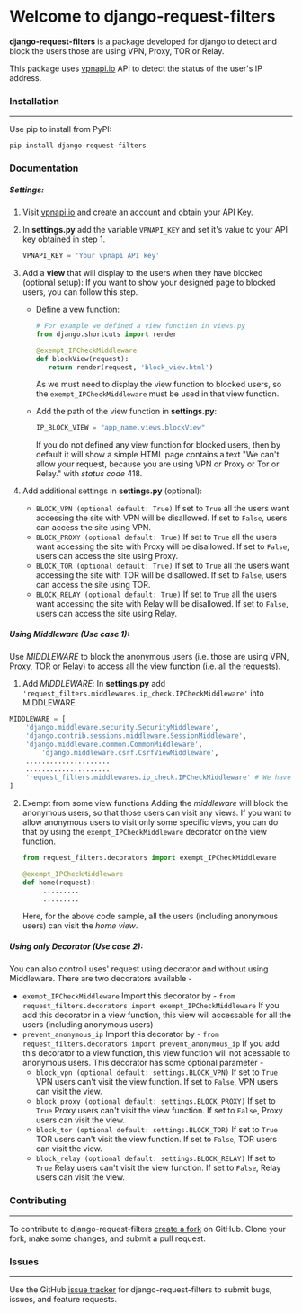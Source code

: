 # Welcome to django-request-filters

**django-request-filters** is a package developed for django to detect and block the users those are using VPN, Proxy, TOR or Relay.

This package uses [vpnapi.io](https://vpnapi.io/) API to detect the status of the user's IP address.

### **Installation**

---

Use pip to install from PyPI:

   `pip install django-request-filters`

### **Documentation**

##### Settings:

1. Visit [vpnapi.io](https://vpnapi.io/) and create an account and obtain your API Key.
2. In **settings.py** add the variable `VPNAPI_KEY` and set it's value to your API key obtained in step 1.

   ```python
   VPNAPI_KEY = 'Your vpnapi API key'
   ```
3. Add a **view** that will display to the users when they have blocked (optional setup):
   If you want to show your designed page to blocked users, you can follow this step.

   * Define a vew function:

     ```python
     # For example we defined a view function in views.py
     from django.shortcuts import render

     @exempt_IPCheckMiddleware
     def blockView(request):
        return render(request, 'block_view.html')
     ```

     As we must need to display the view function to blocked users, so the `exempt_IPCheckMiddleware` must be used in that view function.
   * Add the path of the view function in **settings.py**:

     ```python
     IP_BLOCK_VIEW = "app_name.views.blockView"
     ```

     If you do not defined any view function for blocked users, then by default it will show a simple HTML page contains a text "We can't allow your request, because you are using VPN or Proxy or Tor or Relay." with *status code* 418.

4. Add additional settings in **settings.py** (optional):
   * `BLOCK_VPN (optional default: True)`
     If set to `True` all the users want accessing the site with VPN will be disallowed.
     If set to `False`, users can access the site using VPN.
   * `BLOCK_PROXY (optional default: True)`
     If set to `True` all the users want accessing the site with Proxy will be disallowed.
     If set to `False`, users can access the site using Proxy.
   * `BLOCK_TOR (optional default: True)`
     If set to `True` all the users want accessing the site with TOR will be disallowed.
     If set to `False`, users can access the site using TOR.
   * `BLOCK_RELAY (optional default: True)`
     If set to `True` all the users want accessing the site with Relay will be disallowed.
     If set to `False`, users can access the site using Relay.

##### Using Middleware (Use case 1):

Use *MIDDLEWARE*  to block the anonymous users (i.e. those are using VPN, Proxy, TOR or Relay) to access all the view function (i.e. all the requests).

1. Add *MIDDLEWARE*:
   In **settings.py** add `'request_filters.middlewares.ip_check.IPCheckMiddleware'` into MIDDLEWARE.

```python
MIDDLEWARE = [
	'django.middleware.security.SecurityMiddleware',
	'django.contrib.sessions.middleware.SessionMiddleware',
	'django.middleware.common.CommonMiddleware',
    	'django.middleware.csrf.CsrfViewMiddleware',
	.....................
	.....................
	'request_filters.middlewares.ip_check.IPCheckMiddleware' # We have added this new middleware
]
```

2. Exempt from some view functions
   Adding the *middleware* will block the anonymous users, so that those users can visit any views.
   If you want to allow anonymous users to visit only some specific views, you can do that by using the `exempt_IPCheckMiddleware` decorator on the view function.

   ```python
   from request_filters.decorators import exempt_IPCheckMiddleware

   @exempt_IPCheckMiddleware
   def home(request):
        .........
        .........
   ```

   Here, for the above code sample, all the users (including anonymous users) can visit the *home view*.

##### Using only Decorator (Use case 2):

You can also controll uses' request using decorator and without using Middleware. There are two decorators available -

* `exempt_IPCheckMiddleware`
  Import this decorator by - `from request_filters.decorators import exempt_IPCheckMiddleware`
  If  you add this decorator in a view function, this view will accessable for all the users (including anonymous users)
* `prevent_anonymous_ip`
  Import this decorator by - `from request_filters.decorators import prevent_anonymous_ip`
  If you add this decorator to a view function, this view function will not acessable to anonymous users.
  This decorator has some optional parameter -
  * `block_vpn (optional default: settings.BLOCK_VPN)`
    If set to `True` VPN users can't visit the view function.
    If set to `False`, VPN users can visit the view.
  * `block_proxy (optional default: settings.BLOCK_PROXY)`
    If set to `True` Proxy users can't visit the view function.
    If set to `False`, Proxy users can visit the view.
  * `block_tor (optional default: settings.BLOCK_TOR)`
    If set to `True` TOR users can't visit the view function.
    If set to `False`, TOR users can visit the view.
  * `block_relay (optional default: settings.BLOCK_RELAY)`
    If set to `True` Relay users can't visit the view function.
    If set to `False`, Relay users can visit the view.

### **Contributing**

---

To contribute to django-request-filters [create a fork](https://github.com/Samiddha99/django-request-filters) on GitHub. Clone your fork, make some changes, and submit a pull request.

### **Issues**

---

Use the GitHub [issue tracker](https://github.com/Samiddha99/django-request-filters/issues) for django-request-filters to submit bugs, issues, and feature requests.
